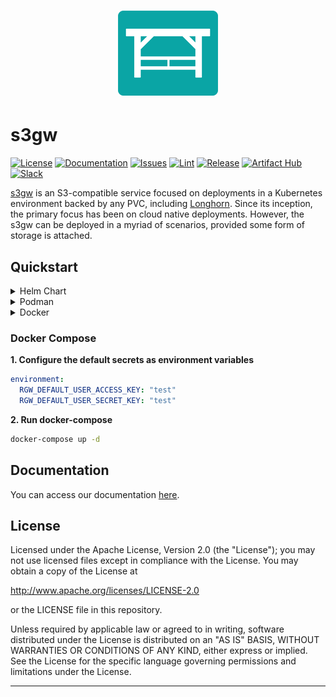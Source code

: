 <h1 align="center"><img alt="s3gw-logo" src="./assets/images/s3gw-logo.png" /></h1>

# s3gw

[![License][license-badge]][license-link]
[![Documentation][docs-badge]][docs-link]
[![Issues][issues-badge]][issues-link]
[![Lint][linter-badge]][linter-link]
[![Release][release-badge]][release-link]
[![Artifact Hub][chart-badge]][chart-link]
[![Slack][slack-badge]][slack-link]

[s3gw][s3gw] is an S3-compatible service focused on deployments in a Kubernetes
environment backed by any PVC, including [Longhorn][longhorn].
Since its inception, the primary focus has been on cloud native deployments.
However, the s3gw can be deployed in a myriad of scenarios, provided some form
of storage is attached.

## Quickstart

<details>
<summary>Helm Chart</summary>
An easy way to deploy the S3 Gateway on your Kubernetes cluster is via a Helm
chart:

```shell
helm repo add s3gw https://aquarist-labs.github.io/s3gw-charts/
helm install s3gw s3gw/s3gw --namespace s3gw-system --create-namespace \
    --set publicDomain=YOUR_DOMAIN_NAME \
    --set ui.publicDomain=YOUR_DOMAIN_NAME
```

Helm is the preferred deployment method, and will automatically use your
cluster's default storage class for the backing store. If you have Longhorn
installed already, s3gw will thus use a Longhorn PV. The above assumes
cert-manager and traefik are available, but these and other settings can
be overridden via values.yaml.

Check out the [documentation][helm-docs] for details and configuration options.
</details>

<details>
<summary>Podman</summary>

```shell
podman run --replace --name=s3gw -it -p 7480:7480 quay.io/s3gw/s3gw:latest
```

Podman deployments will use ephemeral storage inside the container by default,
which should only be used for testing purposes.  To use a directory on the
host system for storage, pass `-v/host-path:/data`.

</details>

<details>
<summary>Docker</summary>

```shell
docker pull quay.io/s3gw/s3gw:latest
```

In order to run the Docker container:

```shell
docker run -p 7480:7480 quay.io/s3gw/s3gw:latest
```

Docker deployments will use ephemeral storage inside the container by default,
which should only be used for testing purposes.  To use a directory on the
host system for storage, pass `-v/host-path:/data`.

</details>

### Docker Compose

**1. Configure the default secrets as environment variables**

```yaml
environment:
  RGW_DEFAULT_USER_ACCESS_KEY: "test"
  RGW_DEFAULT_USER_SECRET_KEY: "test"
```

**2. Run docker-compose**

```bash
docker-compose up -d
```

## Documentation

You can access our documentation [here][docs-link].

## License

Licensed under the Apache License, Version 2.0 (the "License");
you may not use licensed files except in compliance with the License.
You may obtain a copy of the License at

  <http://www.apache.org/licenses/LICENSE-2.0>

or the LICENSE file in this repository.

Unless required by applicable law or agreed to in writing, software
distributed under the License is distributed on an "AS IS" BASIS,
WITHOUT WARRANTIES OR CONDITIONS OF ANY KIND, either express or implied.
See the License for the specific language governing permissions and
limitations under the License.

----

[s3gw]: https://s3gw.io
[longhorn]: https://longhorn.io
[chart-badge]: https://img.shields.io/endpoint?url=https://artifacthub.io/badge/repository/s3gw
[chart-link]: https://artifacthub.io/packages/search?repo=s3gw
[docs-badge]: https://readthedocs.org/projects/s3gw-docs/badge/?version=latest
[docs-link]: https://s3gw-docs.readthedocs.io/en/latest/?badge=latest
[issues-badge]: https://img.shields.io/github/issues/aquarist-labs/s3gw
[issues-link]: https://github.com/aquarist-labs/s3gw/issues
[license-badge]: https://img.shields.io/github/license/aquarist-labs/s3gw
[license-link]: https://github.com/aquarist-labs/s3gw/blob/main/LICENSE
[linter-badge]: https://github.com/aquarist-labs/s3gw/actions/workflows/lint.yaml/badge.svg
[linter-link]: https://github.com/aquarist-labs/s3gw/actions/workflows/lint.yaml
[release-badge]: https://img.shields.io/github/v/release/aquarist-labs/s3gw
[release-link]: https://github.com/aquarist-labs/s3gw/releases/latest
[slack-badge]: https://img.shields.io/badge/slack-s3gw-brightgreen.svg?logo=slack
[slack-link]: https://slack.com/app_redirect?channel=C04DCMUV8SE
[helm-docs]: https://s3gw-docs.readthedocs.io/en/latest/helm-charts/

